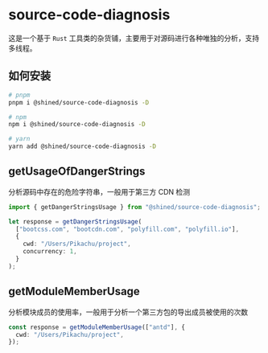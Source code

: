 # source-code-diagnosis

这是一个基于 `Rust` 工具类的杂货铺，主要用于对源码进行各种唯独的分析，支持多线程。

## 如何安装

```bash
# pnpm
pnpm i @shined/source-code-diagnosis -D

# npm
npm i @shined/source-code-diagnosis -D

# yarn
yarn add @shined/source-code-diagnosis -D
```

## getUsageOfDangerStrings

分析源码中存在的危险字符串，一般用于第三方 CDN 检测

```ts
import { getDangerStringsUsage } from "@shined/source-code-diagnosis";

let response = getDangerStringsUsage(
  ["bootcss.com", "bootcdn.com", "polyfill.com", "polyfill.io"],
  {
    cwd: "/Users/Pikachu/project",
    concurrency: 1,
  }
);
```

## getModuleMemberUsage

分析模块成员的使用率，一般用于分析一个第三方包的导出成员被使用的次数

```ts
const response = getModuleMemberUsage(["antd"], {
  cwd: "/Users/Pikachu/project",
});
```
